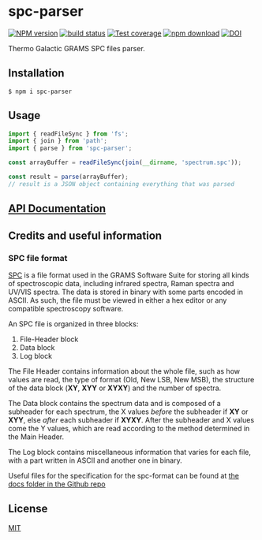 # spc-parser

[![NPM version][npm-image]][npm-url]
[![build status][ci-image]][ci-url]
[![Test coverage][codecov-image]][codecov-url]
[![npm download][download-image]][download-url]
[![DOI](https://www.zenodo.org/badge/379600570.svg)](https://www.zenodo.org/badge/latestdoi/379600570)

Thermo Galactic GRAMS SPC files parser.

## Installation

`$ npm i spc-parser`

## Usage

```js
import { readFileSync } from 'fs';
import { join } from 'path';
import { parse } from 'spc-parser';

const arrayBuffer = readFileSync(join(__dirname, 'spectrum.spc'));

const result = parse(arrayBuffer);
// result is a JSON object containing everything that was parsed
```

## [API Documentation](https://cheminfo.github.io/spc-parser/)

## Credits and useful information

### SPC file format

[SPC](https://en.wikipedia.org/wiki/SPC_file_format) is a file format used in the GRAMS Software Suite for storing all kinds of spectroscopic data, including infrared spectra, Raman spectra and UV/VIS spectra.
The data is stored in binary with some parts encoded in ASCII. As such, the file must be viewed in either a hex editor or any compatible spectroscopy software.

An SPC file is organized in three blocks:

1. File-Header block
2. Data block
3. Log block

The File Header contains information about the whole file, such as how values are read, the type of format (Old, New LSB, New MSB), the structure of the data block (**XY**, **XYY** or **XYXY**) and the number of spectra.

The Data block contains the spectrum data and is composed of a subheader for each spectrum, the X values _before_ the subheader if **XY** or **XYY**, else _after_ each subheader if **XYXY**. After the subheader and X values come the Y values, which are read according to the method determined in the Main Header.

The Log block contains miscellaneous information that varies for each file, with a part written in ASCII and another one in binary.

Useful files for the specification for the spc-format can be found at [the docs folder in the Github repo](https://github.com/cheminfo/spc-parser/tree/main/docs)

## License

[MIT](./LICENSE)

[npm-image]: https://img.shields.io/npm/v/spc-parser.svg
[npm-url]: https://www.npmjs.com/package/spc-parser
[ci-image]: https://github.com/cheminfo/spc-parser/workflows/Node.js%20CI/badge.svg?branch=main
[ci-url]: https://github.com/cheminfo/spc-parser/actions?query=workflow%3A%22Node.js+CI%22
[codecov-image]: https://img.shields.io/codecov/c/github/cheminfo/spc-parser.svg
[codecov-url]: https://codecov.io/gh/cheminfo/spc-parser
[download-image]: https://img.shields.io/npm/dm/spc-parser.svg
[download-url]: https://www.npmjs.com/package/spc-parser
